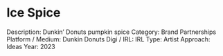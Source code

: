 # Ice Spice

Description: Dunkin’ Donuts pumpkin spice 
Category: Brand Partnerships
Platform / Medium: Dunkin Donuts
Digi / IRL: IRL
Type: Artist
Approach: Ideas
Year: 2023